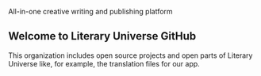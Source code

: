 All-in-one creative writing and publishing platform

## Welcome to Literary Universe GitHub
This organization includes open source projects and open parts of Literary Universe like, for example, the translation files for our app.
